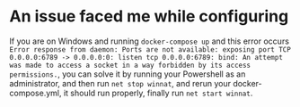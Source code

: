# An issue faced me while configuring
If you are on Windows and running `docker-compose up` and this error occurs `Error response from daemon: Ports are not available: exposing port TCP 0.0.0.0:6789 -> 0.0.0.0:0: listen tcp 0.0.0.0:6789: bind: An attempt was made to access a socket in a way forbidden by its access permissions.`, you can solve it by running your Powershell as an administrator, and then run `net stop winnat`, and rerun your docker-compose.yml, it should run properly, finally run `net start winnat`.

